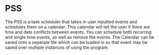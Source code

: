 # PSS
The PSS is a task scheduler that takes in user inputted events and schedules them on a calendar. This calendar will tell the user if there are time and date conflicts between events.
You can schedule both recurring and single time events, as well as remove the events.
The Calendar can be saved onto a seperate file which can be loaded in so that event may be saved over multiple instances of using the program.

